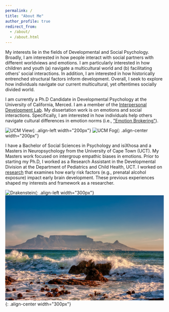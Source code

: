 ```yaml
---
permalink: /
title: "About Me"
author_profile: true
redirect_from: 
  - /about/
  - /about.html
---
```


My interests lie in the fields of Developmental and Social Psychology. Broadly, I am interested in how people interact with social partners with different worldviews and emotions. I am particularly interested in how children and youth (a) navigate a multicultural world and (b) facilitating others' social interactions. In addition, I am interested in how historically entrenched structural factors inform  development. Overall, I seek to explore how individuals navigate our current multicultural, yet oftentimes socially divided world.

I am currently a Ph.D Candidate in Developmental Psychology at the University of California, Merced. I am a member of the [Interpersonal Development Lab](https://idlab.ucmerced.edu). My dissertation work is on emotions and social interactions. Specifically, I am interested in how individuals help others navigate cultural differences in emotion norms (i.e., ["Emotion Brokering"](https://sivenesi.github.io/research/)). 

![UCM View](/images/UCM_View.png){: .align-left width="200px"} ![UCM Fog](/images/UCM_Fog.png){: .align-center width="200px"}

I have a Bachelor of Social Sciences in Psychology and isiXhosa and a Masters in Neuropsychology from the University of Cape Town (UCT). My Masters work focused on intergroup empathic biases in emotions. Prior to starting my Ph.D, I worked as a Research Assistant in the Developmental Division at the Department of Pediatrics and Child Health, UCT. I worked on [research](https://bmjpaedsopen.bmj.com/content/bmjpo/2/1/e000282.full.pdf) that examines how early risk factors (e.g., prenatal alcohol exposure) impact early brain development. These previous experiences shaped my interests and framework as a researcher. 

![Drakenstein](/images/Drakenstein.png){: .align-left width="300px"}![View of Table Mountain](/images/Tablemountain.png){: .align-center width="300px"}







